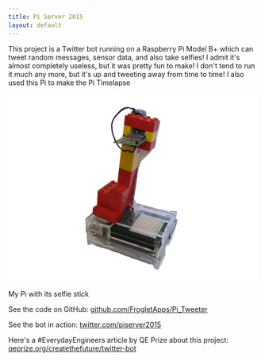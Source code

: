 ```yaml
---
title: Pi Server 2015
layout: default
---
```


This project is a Twitter bot running on a Raspberry Pi Model B+ which can tweet random messages, sensor data, and also take selfies!  I admit it's almost completely useless, but it was pretty fun to make!  I don't tend to run it much any more, but it's up and tweeting away from time to time!  I also used this Pi to make the Pi Timelapse

![alt text](/assets/piserver2015.png "Raspberry Pi with selfie stick")

My Pi with its selfie stick

See the code on GitHub:  [github.com/FrogletApps/Pi_Tweeter](https://github.com/FrogletApps/Pi_Tweeter)

See the bot in action:  [twitter.com/piserver2015](https://twitter.com/piserver2015)

Here's a #EverydayEngineers article by QE Prize about this project:  [qeprize.org/createthefuture/twitter-bot](http://qeprize.org/createthefuture/twitter-bot/)


